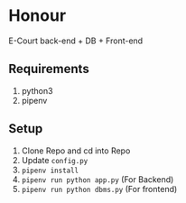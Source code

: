# Honour
E-Court back-end + DB + Front-end

## Requirements
1. python3
2. pipenv

## Setup
1. Clone Repo and cd into Repo
2. Update `config.py`
3. `pipenv install`
4. `pipenv run python app.py` (For Backend)
5. `pipenv run python dbms.py` (For frontend)
